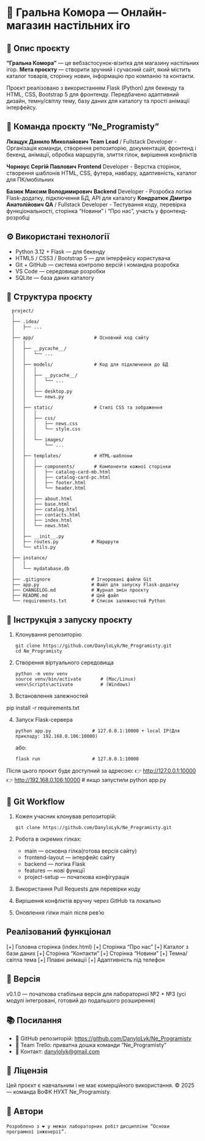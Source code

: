 # 🧩 Гральна Комора — Онлайн-магазин настільних іго

## 📖 Опис проєкту

**“Гральна Комора”** — це вебзастосунок-візитка для магазину настільних ігор.
**Мета проєкту** — створити зручний і сучасний сайт, який містить каталог товарів, сторінку новин, інформацію про компанію та контакти.

Проєкт реалізовано з використанням Flask (Python) для бекенду та HTML, CSS, Bootstrap 5 для фронтенду.
Передбачено адаптивний дизайн, темну/світлу тему, базу даних для каталогу та прості анімації інтерфейсу.

## 👥 Команда проєкту “Ne_Programisty”

**Лкащук Данило Миколайович** 
    **Team Lead** / Fullstack Developer 
    - Організація команди, створення репозиторію, документація, фронтенд і бекенд, анімації, обробка маршрутів, злиття гілок, вирішення конфліктів

**Чорноус Сергій Павлович**
    **Frontend** Developer 
    - Верстка сторінок, створення шаблонів HTML, CSS, футера, навбару, адаптивність, каталог для ПК/мобільних

**Базюк Максим Володимирович**
    **Backend** Developer 
    - Розробка логіки Flask-додатку, підключення БД, API для каталогу
**Кондратюк Дмитро Анатолійович**
    **QA** / Fullstack Developer 
    - Тестування коду, перевірка функціональності, сторінка “Новини” і “Про нас”, участь у фронтенд-розробці

## ⚙️ Використані технології
   - Python 3.12 + Flask — для бекенду
   - HTML5 / CSS3 / Bootstrap 5 — для інтерфейсу користувача
   - Git + GitHub — система контролю версій і командна розробка
   - VS Code — середовище розробки
   - SQLite — база даних каталогу

## 📁 Структура проєкту

      project/
      │
      ├── .idea/
      │   ├── ...
      │
      ├── app/                      # Основний код сайту
      │   │
      │   ├── __pycache__/
      │   │   └── ...
      │   │
      │   ├── models/               # Код для підключення до БД
      │   │   │
      │   │   ├── __pycache__/
      │   │   │   └── ...
      │   │   │
      │   │   ├── desktop.py
      │   │   └── news.py
      │   │
      │   ├── static/               # Стилі CSS та зображення
      │   │   │
      │   │   ├── css/
      │   │   │   ├── news.css
      │   │   │   └── style.css
      │   │   │
      │   │   └── images/
      │   │       └── ...
      │   │
      │   ├── templates/            # HTML-шаблони
      │   │   │
      │   │   ├── components/       # Компоненти кожної сторінки
      │   │   │   ├── catalog-card-mb.html
      │   │   │   ├── catalog-card-pc.html
      │   │   │   ├── footer.html
      │   │   │   └── header.html
      │   │   │
      │   │   ├── about.html
      │   │   ├── base.html
      │   │   ├── catalog.html
      │   │   ├── contacts.html
      │   │   ├── index.html
      │   │   └── news.html
      │   │
      │   ├── __init__.py
      │   ├── routes.py            # Маршрути
      │   └── utils.py
      │
      ├── instance/
      │   │
      │   └── mydatabase.db
      │
      ├── .gitignore               # Ігноровані файли Git
      ├── app.py                   # Файл для запуску Flask-додатку
      ├── CHANGELOG.md             # Журнал змін проєкту
      ├── README.md                # Цей файл
      └── requirements.txt         # Список залежностей Python

## 🚀 Інструкція з запуску проєкту

1) Клонування репозиторію

       git clone https://github.com/DanyloLyk/Ne_Programisty.git
       cd Ne_Programisty

2) Створення віртуального середовища

       python -m venv venv
       source venv/bin/activate       # (Mac/Linux)
       venv\Scripts\activate          # (Windows)

3) Встановлення залежностей

pip install -r requirements.txt 

4) Запуск Flask-сервера

       python app.py               # 127.0.0.1:10000 + local IP(Для прикладу: 192.168.0.106:10000)

     або:

       flask run                   # 127.0.0.1:10000 

Після цього проєкт буде доступний за адресою:
    👉 http://127.0.0.1:10000 
    👉 http://192.168.0.106:10000  # якщо запустили python app.py

## 🧠 Git Workflow
1) Кожен учасник клонував репозиторій:

       git clone https://github.com/DanyloLyk/Ne_Programisty.git

2) Робота в окремих гілках:
    - main — основна гілка(готова версія сайту)
    - frontend-layout — інтерфейс сайту
    - backend — логіка Flask
    - features — нові функції
    - project-setup — початкова конфігурація

3) Використання Pull Requests для перевірки коду

4) Вирішення конфліктів вручну через GitHub та локально

5) Оновлення гілки main після рев’ю

## Реалізований функціонал

   [+] Головна сторінка (index.html)
   [+] Сторінка “Про нас”
   [+] Каталог з бази даних
   [+] Сторінка “Контакти”
   [+] Сторінка “Новини”
   [+] Темна/світла тема
   [+] Плавні анімації
   [+] Адаптивність під телефон

## 🔖 Версія

   v0.1.0 — початкова стабільна версія для лабораторної №2 + №3
   (усі модулі інтегровані, готовий до подальшого розширення)

## 📚 Посилання
   - 🔗 GitHub репозиторій: https://github.com/DanyloLyk/Ne_Programisty
   - 🔗 Team Trello: приватна дошка команди “Ne_Programisty”
   - 📧 Контакт: danylolyk@gmail.com

## 🧾 Ліцензія

   Цей проєкт є навчальним і не має комерційного використання.
   © 2025 — команда ВоФК НУХТ Ne_Programisty.

## 💬 Автори

`Розроблено з ❤️ у межах лабораторних робіт`
`дисципліни “Основи програмної інженерії”.`
